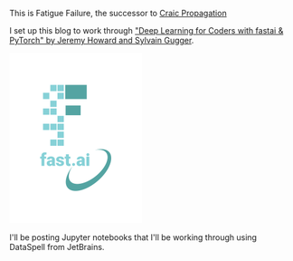 This is Fatigue Failure, the successor to [Craic Propagation](https://craicpropagation.blogspot.com/)

I set up this blog to work through ["Deep Learning for Coders with fastai & PyTorch" by Jeremy Howard and Sylvain Gugger](https://www.amazon.com/Deep-Learning-Coders-fastai-PyTorch/dp/1492045527/ref=sr_1_1?crid=2MNBKBRD608GX&dchild=1&keywords=deep+learning+for+coders+with+fastai+and+pytorch&qid=1617478226&sprefix=deep+learning+for+coders+with+fas%2Caps%2C244&sr=8-1).

![Image of fast.ai logo](images/logo.png)

I'll be posting Jupyter notebooks that I'll be working through using DataSpell from JetBrains.
